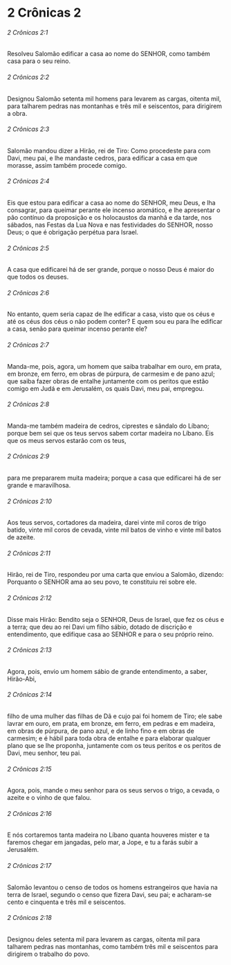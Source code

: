 # 2 Crônicas 2

###### 2 Crônicas 2:1

Resolveu Salomão edificar a casa ao nome do SENHOR, como também casa para o seu reino.

###### 2 Crônicas 2:2

Designou Salomão setenta mil homens para levarem as cargas, oitenta mil, para talharem pedras nas montanhas e três mil e seiscentos, para dirigirem a obra.

###### 2 Crônicas 2:3

Salomão mandou dizer a Hirão, rei de Tiro: Como procedeste para com Davi, meu pai, e lhe mandaste cedros, para edificar a casa em que morasse, assim também procede comigo.

###### 2 Crônicas 2:4

Eis que estou para edificar a casa ao nome do SENHOR, meu Deus, e lha consagrar, para queimar perante ele incenso aromático, e lhe apresentar o pão contínuo da proposição e os holocaustos da manhã e da tarde, nos sábados, nas Festas da Lua Nova e nas festividades do SENHOR, nosso Deus; o que é obrigação perpétua para Israel.

###### 2 Crônicas 2:5

A casa que edificarei há de ser grande, porque o nosso Deus é maior do que todos os deuses.

###### 2 Crônicas 2:6

No entanto, quem seria capaz de lhe edificar a casa, visto que os céus e até os céus dos céus o não podem conter? E quem sou eu para lhe edificar a casa, senão para queimar incenso perante ele?

###### 2 Crônicas 2:7

Manda-me, pois, agora, um homem que saiba trabalhar em ouro, em prata, em bronze, em ferro, em obras de púrpura, de carmesim e de pano azul; que saiba fazer obras de entalhe juntamente com os peritos que estão comigo em Judá e em Jerusalém, os quais Davi, meu pai, empregou.

###### 2 Crônicas 2:8

Manda-me também madeira de cedros, ciprestes e sândalo do Líbano; porque bem sei que os teus servos sabem cortar madeira no Líbano. Eis que os meus servos estarão com os teus,

###### 2 Crônicas 2:9

para me prepararem muita madeira; porque a casa que edificarei há de ser grande e maravilhosa.

###### 2 Crônicas 2:10

Aos teus servos, cortadores da madeira, darei vinte mil coros de trigo batido, vinte mil coros de cevada, vinte mil batos de vinho e vinte mil batos de azeite.

###### 2 Crônicas 2:11

Hirão, rei de Tiro, respondeu por uma carta que enviou a Salomão, dizendo: Porquanto o SENHOR ama ao seu povo, te constituiu rei sobre ele.

###### 2 Crônicas 2:12

Disse mais Hirão: Bendito seja o SENHOR, Deus de Israel, que fez os céus e a terra; que deu ao rei Davi um filho sábio, dotado de discrição e entendimento, que edifique casa ao SENHOR e para o seu próprio reino.

###### 2 Crônicas 2:13

Agora, pois, envio um homem sábio de grande entendimento, a saber, Hirão-Abi,

###### 2 Crônicas 2:14

filho de uma mulher das filhas de Dã e cujo pai foi homem de Tiro; ele sabe lavrar em ouro, em prata, em bronze, em ferro, em pedras e em madeira, em obras de púrpura, de pano azul, e de linho fino e em obras de carmesim; e é hábil para toda obra de entalhe e para elaborar qualquer plano que se lhe proponha, juntamente com os teus peritos e os peritos de Davi, meu senhor, teu pai.

###### 2 Crônicas 2:15

Agora, pois, mande o meu senhor para os seus servos o trigo, a cevada, o azeite e o vinho de que falou.

###### 2 Crônicas 2:16

E nós cortaremos tanta madeira no Líbano quanta houveres mister e ta faremos chegar em jangadas, pelo mar, a Jope, e tu a farás subir a Jerusalém.

###### 2 Crônicas 2:17

Salomão levantou o censo de todos os homens estrangeiros que havia na terra de Israel, segundo o censo que fizera Davi, seu pai; e acharam-se cento e cinquenta e três mil e seiscentos.

###### 2 Crônicas 2:18

Designou deles setenta mil para levarem as cargas, oitenta mil para talharem pedras nas montanhas, como também três mil e seiscentos para dirigirem o trabalho do povo.

